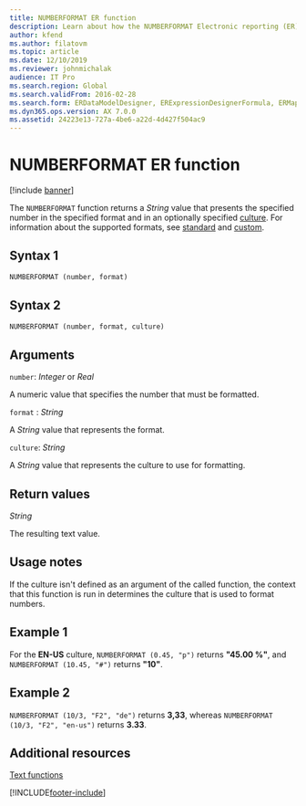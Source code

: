 ```yaml
---
title: NUMBERFORMAT ER function
description: Learn about how the NUMBERFORMAT Electronic reporting (ER) function is used, including syntax strings, arguments, return values, usage notes, and examples.
author: kfend
ms.author: filatovm
ms.topic: article
ms.date: 12/10/2019
ms.reviewer: johnmichalak
audience: IT Pro
ms.search.region: Global
ms.search.validFrom: 2016-02-28
ms.search.form: ERDataModelDesigner, ERExpressionDesignerFormula, ERMappedFormatDesigner, ERModelMappingDesigner
ms.dyn365.ops.version: AX 7.0.0
ms.assetid: 24223e13-727a-4be6-a22d-4d427f504ac9
---
```


# NUMBERFORMAT ER function

[!include [banner](../includes/banner.md)]

The `NUMBERFORMAT` function returns a *String* value that presents the specified number in the specified format and in an optionally specified [culture](/bingmaps/rest-services/common-parameters-and-types/supported-culture-codes). For information about the supported formats, see [standard](/dotnet/standard/base-types/standard-numeric-format-strings) and
[custom](/dotnet/standard/base-types/custom-numeric-format-strings).

## Syntax 1

```vb
NUMBERFORMAT (number, format)
```

## Syntax 2

```vb
NUMBERFORMAT (number, format, culture)
```

## Arguments

`number`: *Integer* or *Real*

A numeric value that specifies the number that must be formatted.

`format` : *String*

A *String* value that represents the format.

`culture`: *String*

A *String* value that represents the culture to use for formatting.

## Return values

*String*

The resulting text value.

## Usage notes

If the culture isn't defined as an argument of the called function, the context that this function is run in determines the culture that is used to format numbers.

## Example 1

For the **EN-US** culture, `NUMBERFORMAT (0.45, "p")` returns **"45.00 %"**, and `NUMBERFORMAT (10.45, "#")` returns **"10"**.

## Example 2

`NUMBERFORMAT (10/3, "F2", "de")` returns **3,33**, whereas `NUMBERFORMAT (10/3, "F2", "en-us")` returns **3.33**.

## Additional resources

[Text functions](er-functions-category-text.md)


[!INCLUDE[footer-include](../../../includes/footer-banner.md)]
